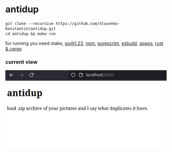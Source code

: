 # antidup

	git clone --recursive https://github.com/Stasenko-Konstantin/antidup.git
	cd antidup && make run
	
for running you need make, [go@1.23](https://go.dev/), [npm](https://www.npmjs.com/), [purescript](https://www.purescript.org/), [esbuild](https://esbuild.github.io/getting-started/), [spago](https://github.com/purescript/spago), [rust & cargo](https://www.rust-lang.org/tools/install)

### current view

![](img/curr_view.png)
